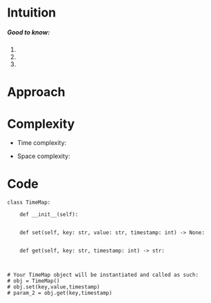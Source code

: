 # Intuition
<!-- Describe your first thoughts on how to solve this problem. -->

##### Good to know:

1. 
2. 
3. 

# Approach
<!-- Describe your approach to solving the problem. -->

# Complexity
- Time complexity:
<!-- Add your time complexity here, e.g. $$O(n)$$ -->

- Space complexity:
<!-- Add your space complexity here, e.g. $$O(n)$$ -->

# Code
```
class TimeMap:

    def __init__(self):
        

    def set(self, key: str, value: str, timestamp: int) -> None:
        

    def get(self, key: str, timestamp: int) -> str:
        


# Your TimeMap object will be instantiated and called as such:
# obj = TimeMap()
# obj.set(key,value,timestamp)
# param_2 = obj.get(key,timestamp)
```
